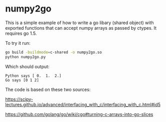 # numpy2go

This is a simple example of how to write a go libary (shared object) with exported functions that can accept numpy arrays as passed by ctypes. It requires go 1.5.

To try it run:
```bash
go build -buildmode=c-shared -o numpy2go.so
python numpy2go.py
```

Which should output:
```
Python says [ 0.  1.  2.]
Go says [0 1 2]
```

The code is based on these two sources:

https://scipy-lectures.github.io/advanced/interfacing_with_c/interfacing_with_c.html#id5

https://github.com/golang/go/wiki/cgo#turning-c-arrays-into-go-slices




